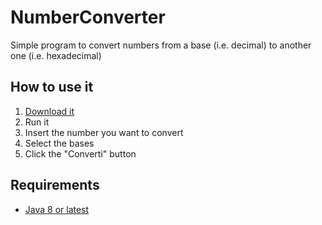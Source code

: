 # NumberConverter

Simple program to convert numbers from a base (i.e. decimal) to another one (i.e. hexadecimal)

## How to use it

1. [Download it]()
1. Run it
 1. Insert the number you want to convert
 1. Select the bases 
 1. Click the "Converti" button 

## Requirements

* [Java 8 or latest](https://www.java.com/it/download/manual.jsp)

